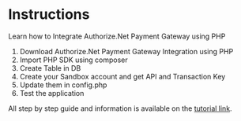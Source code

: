 # Instructions
Learn how to Integrate Authorize.Net Payment Gateway using PHP
1. Download Authorize.Net Payment Gateway Integration using PHP
2. Import PHP SDK using composer
3. Create Table in DB
4. Create your Sandbox account and get API and Transaction Key
5. Update them in config.php
6. Test the application

All step by step guide and information is available on the [tutorial link](https://www.allphptricks.com/integrate-authorize-net-payment-gateway-using-php/). 
